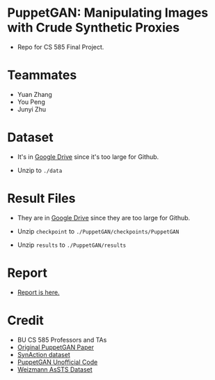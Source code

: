 # PuppetGAN: Manipulating Images with Crude Synthetic Proxies
- Repo for CS 585 Final Project.

# Teammates

- Yuan Zhang
- You Peng
- Junyi Zhu

# Dataset

- It's in [Google Drive](https://drive.google.com/drive/folders/1AS5Vmr8Ggk-yYsCEIc1_it67jJ8z1fqK?usp=sharing) 
since it's too large for Github.

- Unzip to ```./data```

# Result Files

- They are in [Google Drive](https://drive.google.com/drive/folders/1AS5Vmr8Ggk-yYsCEIc1_it67jJ8z1fqK?usp=sharing) 
since they are too large for Github.

- Unzip ```checkpoint``` to ```./PuppetGAN/checkpoints/PuppetGAN```
  
- Unzip ```results``` to ```./PuppetGAN/results```

# Report
- [Report is here.](./585_FinalReport.pdf)

# Credit
- BU CS 585 Professors and TAs
- [Original PuppetGAN Paper](https://openaccess.thecvf.com/content_ICCV_2019/papers/Usman_PuppetGAN_Cross-Domain_Image_Manipulation_by_Demonstration_ICCV_2019_paper.pdf)
- [SynAction dataset](https://arxiv.org/pdf/1812.01037.pdf)
- [PuppetGAN Unofficial Code](https://github.com/GiorgosKarantonis/PuppetGAN)
- [Weizmann AsSTS Dataset](http://www.wisdom.weizmann.ac.il/~vision/SpaceTimeActions.html)